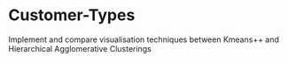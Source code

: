 # Customer-Types
Implement and compare visualisation techniques between Kmeans++ and Hierarchical Agglomerative Clusterings
